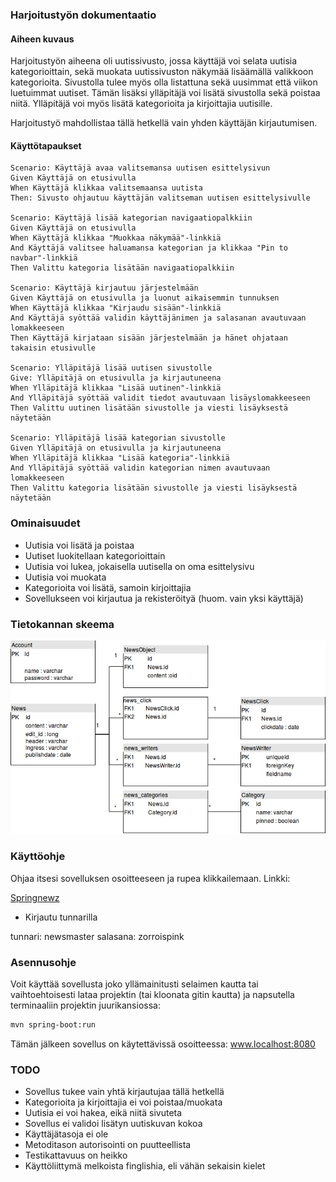 ### Harjoitustyön dokumentaatio


#### Aiheen kuvaus
Harjoitustyön aiheena oli uutissivusto, jossa käyttäjä voi selata uutisia kategorioittain, sekä muokata uutissivuston näkymää lisäämällä valikkoon kategorioita. Sivustolla tulee myös olla listattuna sekä uusimmat että viikon luetuimmat uutiset. Tämän lisäksi ylläpitäjä voi lisätä sivustolla sekä poistaa niitä. Ylläpitäjä voi myös lisätä kategorioita ja kirjoittajia uutisille.

Harjoitustyö mahdollistaa tällä hetkellä vain yhden käyttäjän kirjautumisen.

#### Käyttötapaukset

```gherkin
Scenario: Käyttäjä avaa valitsemansa uutisen esittelysivun
Given Käyttäjä on etusivulla
When Käyttäjä klikkaa valitsemaansa uutista
Then: Sivusto ohjautuu käyttäjän valitseman uutisen esittelysivulle

Scenario: Käyttäjä lisää kategorian navigaatiopalkkiin
Given Käyttäjä on etusivulla
When Käyttäjä klikkaa "Muokkaa näkymää"-linkkiä
And Käyttäjä valitsee haluamansa kategorian ja klikkaa "Pin to navbar"-linkkiä
Then Valittu kategoria lisätään navigaatiopalkkiin

Scenario: Käyttäjä kirjautuu järjestelmään
Given Käyttäjä on etusivulla ja luonut aikaisemmin tunnuksen
When Käyttäjä klikkaa "Kirjaudu sisään"-linkkiä
And Käyttäjä syöttää validin käyttäjänimen ja salasanan avautuvaan lomakkeeseen
Then Käyttäjä kirjataan sisään järjestelmään ja hänet ohjataan takaisin etusivulle

Scenario: Ylläpitäjä lisää uutisen sivustolle
Give: Ylläpitäjä on etusivulla ja kirjautuneena
When Ylläpitäjä klikkaa "Lisää uutinen"-linkkiä
And Ylläpitäjä syöttää validit tiedot avautuvaan lisäyslomakkeeseen
Then Valittu uutinen lisätään sivustolle ja viesti lisäyksestä näytetään

Scenario: Ylläpitäjä lisää kategorian sivustolle
Given Ylläpitäjä on etusivulla ja kirjautuneena
When Ylläpitäjä klikkaa "Lisää kategoria"-linkkiä
And Ylläpitäjä syöttää validin kategorian nimen avautuvaan lomakkeeseen
Then Valittu kategoria lisätään sivustolle ja viesti lisäyksestä näytetään
```

### Ominaisuudet

- Uutisia voi lisätä ja poistaa
- Uutiset luokitellaan kategorioittain
- Uutisia voi lukea, jokaisella uutisella on oma esittelysivu
- Uutisia voi muokata
- Kategorioita voi lisätä, samoin kirjoittajia
- Sovellukseen voi kirjautua ja rekisteröityä (huom. vain yksi käyttäjä)


### Tietokannan skeema

![Tietokannan skeema](https://github.com/laimikko1/Springnewz/blob/master/documentation/springnewz-database.png)


### Käyttöohje

Ohjaa itsesi sovelluksen osoitteeseen ja rupea klikkailemaan. Linkki:

[Springnewz](https://springnewz.herokuapp.com/)

- Kirjautu tunnarilla 

tunnari: newsmaster
salasana: zorroispink

### Asennusohje
Voit käyttää sovellusta joko yllämainitusti selaimen kautta tai vaihtoehtoisesti
lataa projektin (tai kloonata gitin kautta) ja napsutella terminaaliin projektin juurikansiossa:
```bash
mvn spring-boot:run
```
Tämän jälkeen sovellus on käytettävissä osoitteessa:
www.localhost:8080




### TODO
- Sovellus tukee vain yhtä kirjautujaa tällä hetkellä
- Kategorioita ja kirjoittajia ei voi poistaa/muokata
- Uutisia ei voi hakea, eikä niitä sivuteta
- Sovellus ei validoi lisätyn uutiskuvan kokoa
- Käyttäjätasoja ei ole
- Metoditason autorisointi on puutteellista
- Testikattavuus on heikko
- Käyttöliittymä melkoista finglishia, eli vähän sekaisin kielet

